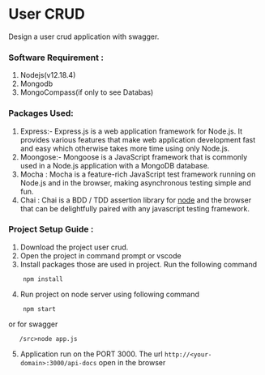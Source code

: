# User CRUD
  Design a user crud application with swagger. 
  
### Software Requirement :
1. Nodejs(v12.18.4)
2. Mongodb
3. MongoCompass(if only to see Databas) 

### Packages Used:
1. Express:- Express.js is a web application framework for Node.js. It provides various features that make web application development fast and easy which otherwise takes more time using only Node.js.
2. Moongose:- Mongoose is a JavaScript framework that is commonly used in a Node.js application with a MongoDB database.
3. Mocha : Mocha is a feature-rich JavaScript test framework running on Node.js and in the browser, making asynchronous testing simple and fun.
4. Chai : Chai is a BDD / TDD assertion library for [node](http://nodejs.org) and the browser that can be delightfully paired with any javascript testing framework.


### Project Setup Guide :
1. Download the project user crud.
2. Open the project in command prompt or vscode
3. Install packages those are used in project. Run the following command
```
    npm install 
```
4. Run project on node server using following command
```
    npm start 
```
   or for swagger
   ```
      /src>node app.js
   ```
5. Application run on the PORT 3000. The url ``` http://<your-domain>:3000/api-docs ``` open in the browser

